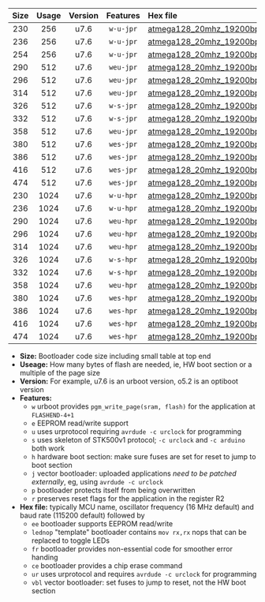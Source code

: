 |Size|Usage|Version|Features|Hex file|
|:-:|:-:|:-:|:-:|:--|
|230|256|u7.6|`w-u-jpr`|[atmega128_20mhz_19200bps_ur_vbl.hex](https://raw.githubusercontent.com/stefanrueger/urboot/main/bootloaders/atmega128/fcpu_20mhz/19200_bps/atmega128_20mhz_19200bps_ur_vbl.hex)|
|236|256|u7.6|`w-u-jpr`|[atmega128_20mhz_19200bps_lednop_ur_vbl.hex](https://raw.githubusercontent.com/stefanrueger/urboot/main/bootloaders/atmega128/fcpu_20mhz/19200_bps/atmega128_20mhz_19200bps_lednop_ur_vbl.hex)|
|254|256|u7.6|`w-u-jpr`|[atmega128_20mhz_19200bps_lednop_fr_ur_vbl.hex](https://raw.githubusercontent.com/stefanrueger/urboot/main/bootloaders/atmega128/fcpu_20mhz/19200_bps/atmega128_20mhz_19200bps_lednop_fr_ur_vbl.hex)|
|290|512|u7.6|`weu-jpr`|[atmega128_20mhz_19200bps_ee_ur_vbl.hex](https://raw.githubusercontent.com/stefanrueger/urboot/main/bootloaders/atmega128/fcpu_20mhz/19200_bps/atmega128_20mhz_19200bps_ee_ur_vbl.hex)|
|296|512|u7.6|`weu-jpr`|[atmega128_20mhz_19200bps_ee_lednop_ur_vbl.hex](https://raw.githubusercontent.com/stefanrueger/urboot/main/bootloaders/atmega128/fcpu_20mhz/19200_bps/atmega128_20mhz_19200bps_ee_lednop_ur_vbl.hex)|
|314|512|u7.6|`weu-jpr`|[atmega128_20mhz_19200bps_ee_lednop_fr_ur_vbl.hex](https://raw.githubusercontent.com/stefanrueger/urboot/main/bootloaders/atmega128/fcpu_20mhz/19200_bps/atmega128_20mhz_19200bps_ee_lednop_fr_ur_vbl.hex)|
|326|512|u7.6|`w-s-jpr`|[atmega128_20mhz_19200bps_vbl.hex](https://raw.githubusercontent.com/stefanrueger/urboot/main/bootloaders/atmega128/fcpu_20mhz/19200_bps/atmega128_20mhz_19200bps_vbl.hex)|
|332|512|u7.6|`w-s-jpr`|[atmega128_20mhz_19200bps_lednop_vbl.hex](https://raw.githubusercontent.com/stefanrueger/urboot/main/bootloaders/atmega128/fcpu_20mhz/19200_bps/atmega128_20mhz_19200bps_lednop_vbl.hex)|
|358|512|u7.6|`weu-jpr`|[atmega128_20mhz_19200bps_ee_lednop_fr_ce_ur_vbl.hex](https://raw.githubusercontent.com/stefanrueger/urboot/main/bootloaders/atmega128/fcpu_20mhz/19200_bps/atmega128_20mhz_19200bps_ee_lednop_fr_ce_ur_vbl.hex)|
|380|512|u7.6|`wes-jpr`|[atmega128_20mhz_19200bps_ee_vbl.hex](https://raw.githubusercontent.com/stefanrueger/urboot/main/bootloaders/atmega128/fcpu_20mhz/19200_bps/atmega128_20mhz_19200bps_ee_vbl.hex)|
|386|512|u7.6|`wes-jpr`|[atmega128_20mhz_19200bps_ee_lednop_vbl.hex](https://raw.githubusercontent.com/stefanrueger/urboot/main/bootloaders/atmega128/fcpu_20mhz/19200_bps/atmega128_20mhz_19200bps_ee_lednop_vbl.hex)|
|416|512|u7.6|`wes-jpr`|[atmega128_20mhz_19200bps_ee_lednop_fr_vbl.hex](https://raw.githubusercontent.com/stefanrueger/urboot/main/bootloaders/atmega128/fcpu_20mhz/19200_bps/atmega128_20mhz_19200bps_ee_lednop_fr_vbl.hex)|
|474|512|u7.6|`wes-jpr`|[atmega128_20mhz_19200bps_ee_lednop_fr_ce_vbl.hex](https://raw.githubusercontent.com/stefanrueger/urboot/main/bootloaders/atmega128/fcpu_20mhz/19200_bps/atmega128_20mhz_19200bps_ee_lednop_fr_ce_vbl.hex)|
|230|1024|u7.6|`w-u-hpr`|[atmega128_20mhz_19200bps_ur.hex](https://raw.githubusercontent.com/stefanrueger/urboot/main/bootloaders/atmega128/fcpu_20mhz/19200_bps/atmega128_20mhz_19200bps_ur.hex)|
|236|1024|u7.6|`w-u-hpr`|[atmega128_20mhz_19200bps_lednop_ur.hex](https://raw.githubusercontent.com/stefanrueger/urboot/main/bootloaders/atmega128/fcpu_20mhz/19200_bps/atmega128_20mhz_19200bps_lednop_ur.hex)|
|290|1024|u7.6|`weu-hpr`|[atmega128_20mhz_19200bps_ee_ur.hex](https://raw.githubusercontent.com/stefanrueger/urboot/main/bootloaders/atmega128/fcpu_20mhz/19200_bps/atmega128_20mhz_19200bps_ee_ur.hex)|
|296|1024|u7.6|`weu-hpr`|[atmega128_20mhz_19200bps_ee_lednop_ur.hex](https://raw.githubusercontent.com/stefanrueger/urboot/main/bootloaders/atmega128/fcpu_20mhz/19200_bps/atmega128_20mhz_19200bps_ee_lednop_ur.hex)|
|314|1024|u7.6|`weu-hpr`|[atmega128_20mhz_19200bps_ee_lednop_fr_ur.hex](https://raw.githubusercontent.com/stefanrueger/urboot/main/bootloaders/atmega128/fcpu_20mhz/19200_bps/atmega128_20mhz_19200bps_ee_lednop_fr_ur.hex)|
|326|1024|u7.6|`w-s-hpr`|[atmega128_20mhz_19200bps.hex](https://raw.githubusercontent.com/stefanrueger/urboot/main/bootloaders/atmega128/fcpu_20mhz/19200_bps/atmega128_20mhz_19200bps.hex)|
|332|1024|u7.6|`w-s-hpr`|[atmega128_20mhz_19200bps_lednop.hex](https://raw.githubusercontent.com/stefanrueger/urboot/main/bootloaders/atmega128/fcpu_20mhz/19200_bps/atmega128_20mhz_19200bps_lednop.hex)|
|358|1024|u7.6|`weu-hpr`|[atmega128_20mhz_19200bps_ee_lednop_fr_ce_ur.hex](https://raw.githubusercontent.com/stefanrueger/urboot/main/bootloaders/atmega128/fcpu_20mhz/19200_bps/atmega128_20mhz_19200bps_ee_lednop_fr_ce_ur.hex)|
|380|1024|u7.6|`wes-hpr`|[atmega128_20mhz_19200bps_ee.hex](https://raw.githubusercontent.com/stefanrueger/urboot/main/bootloaders/atmega128/fcpu_20mhz/19200_bps/atmega128_20mhz_19200bps_ee.hex)|
|386|1024|u7.6|`wes-hpr`|[atmega128_20mhz_19200bps_ee_lednop.hex](https://raw.githubusercontent.com/stefanrueger/urboot/main/bootloaders/atmega128/fcpu_20mhz/19200_bps/atmega128_20mhz_19200bps_ee_lednop.hex)|
|416|1024|u7.6|`wes-hpr`|[atmega128_20mhz_19200bps_ee_lednop_fr.hex](https://raw.githubusercontent.com/stefanrueger/urboot/main/bootloaders/atmega128/fcpu_20mhz/19200_bps/atmega128_20mhz_19200bps_ee_lednop_fr.hex)|
|474|1024|u7.6|`wes-hpr`|[atmega128_20mhz_19200bps_ee_lednop_fr_ce.hex](https://raw.githubusercontent.com/stefanrueger/urboot/main/bootloaders/atmega128/fcpu_20mhz/19200_bps/atmega128_20mhz_19200bps_ee_lednop_fr_ce.hex)|

- **Size:** Bootloader code size including small table at top end
- **Useage:** How many bytes of flash are needed, ie, HW boot section or a multiple of the page size
- **Version:** For example, u7.6 is an urboot version, o5.2 is an optiboot version
- **Features:**
  + `w` urboot provides `pgm_write_page(sram, flash)` for the application at `FLASHEND-4+1`
  + `e` EEPROM read/write support
  + `u` uses urprotocol requiring `avrdude -c urclock` for programming
  + `s` uses skeleton of STK500v1 protocol; `-c urclock` and `-c arduino` both work
  + `h` hardware boot section: make sure fuses are set for reset to jump to boot section
  + `j` vector bootloader: uploaded applications *need to be patched externally*, eg, using `avrdude -c urclock`
  + `p` bootloader protects itself from being overwritten
  + `r` preserves reset flags for the application in the register R2
- **Hex file:** typically MCU name, oscillator frequency (16 MHz default) and baud rate (115200 default) followed by
  + `ee` bootloader supports EEPROM read/write
  + `lednop` "template" bootloader contains `mov rx,rx` nops that can be replaced to toggle LEDs
  + `fr` bootloader provides non-essential code for smoother error handing
  + `ce` bootloader provides a chip erase command
  + `ur` uses urprotocol and requires `avrdude -c urclock` for programming
  + `vbl` vector bootloader: set fuses to jump to reset, not the HW boot section
